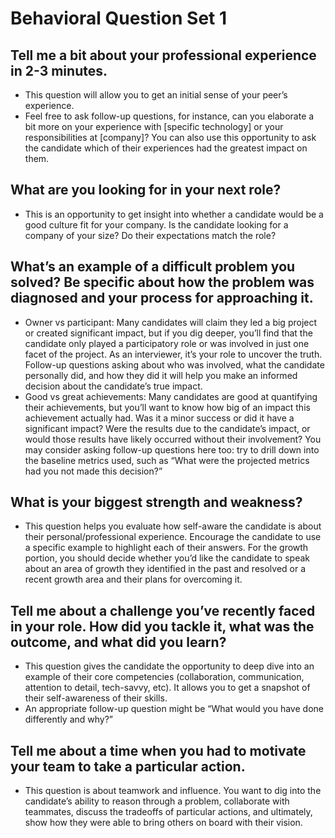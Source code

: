 # Behavioral Question Set 1

## Tell me a bit about your professional experience in 2-3 minutes.

* This question will allow you to get an initial sense of your peer’s experience.
* Feel free to ask follow-up questions, for instance, can you elaborate a bit more on your experience with [specific technology] or your responsibilities at [company]? You can also use this opportunity to ask the candidate which of their experiences had the greatest impact on them.

## What are you looking for in your next role?

* This is an opportunity to get insight into whether a candidate would be a good culture fit for your company. Is the candidate looking for a company of your size? Do their expectations match the role?

## What’s an example of a difficult problem you solved? Be specific about how the problem was diagnosed and your process for approaching it.

* Owner vs participant: Many candidates will claim they led a big project or created significant impact, but if you dig deeper, you’ll find that the candidate only played a participatory role or was involved in just one facet of the project. As an interviewer, it’s your role to uncover the truth. Follow-up questions asking about who was involved, what the candidate personally did, and how they did it will help you make an informed decision about the candidate’s true impact.
* Good vs great achievements: Many candidates are good at quantifying their achievements, but you’ll want to know how big of an impact this achievement actually had. Was it a minor success or did it have a significant impact? Were the results due to the candidate’s impact, or would those results have likely occurred without their involvement? You may consider asking follow-up questions here too: try to drill down into the baseline metrics used, such as “What were the projected metrics had you not made this decision?”

## What is your biggest strength and weakness?

* This question helps you evaluate how self-aware the candidate is about their personal/professional experience. Encourage the candidate to use a specific example to highlight each of their answers. For the growth portion, you should decide whether you’d like the candidate to speak about an area of growth they identified in the past and resolved or a recent growth area and their plans for overcoming it.

## Tell me about a challenge you’ve recently faced in your role. How did you tackle it, what was the outcome, and what did you learn?

* This question gives the candidate the opportunity to deep dive into an example of their core competencies (collaboration, communication, attention to detail, tech-savvy, etc). It allows you to get a snapshot of their self-awareness of their skills.
* An appropriate follow-up question might be “What would you have done differently and why?”

## Tell me about a time when you had to motivate your team to take a particular action.

* This question is about teamwork and influence. You want to dig into the candidate’s ability to reason through a problem, collaborate with teammates, discuss the tradeoffs of particular actions, and ultimately, show how they were able to bring others on board with their vision.
